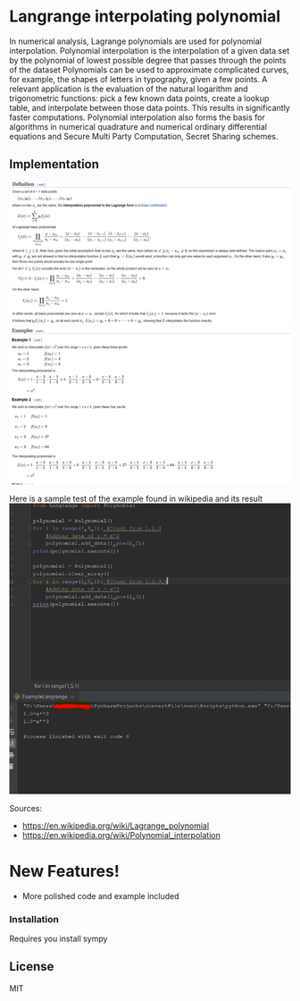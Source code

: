 # Langrange interpolating polynomial
In numerical analysis, Lagrange polynomials are used for polynomial interpolation.
Polynomial interpolation is the interpolation of a given data set by the polynomial of lowest possible degree that passes through the points of the dataset
Polynomials can be used to approximate complicated curves, for example, the shapes of letters in typography, given a few points. 
A relevant application is the evaluation of the natural logarithm and trigonometric functions: pick a few known data points, create a lookup table, and interpolate between those data points. 
This results in significantly faster computations. Polynomial interpolation also forms the basis for algorithms in numerical quadrature and numerical ordinary differential equations and Secure Multi Party Computation, Secret Sharing schemes. 
## Implementation
![Screenshot](definition.PNG)
![Screenshot](examples.PNG)

Here is a sample test of the example found in wikipedia and its result
![Screenshot](exampleCode.PNG)

Sources: 
 - https://en.wikipedia.org/wiki/Lagrange_polynomial
 - https://en.wikipedia.org/wiki/Polynomial_interpolation



# New Features!
  - More polished code and example included


### Installation
Requires you install sympy

License
----

MIT



